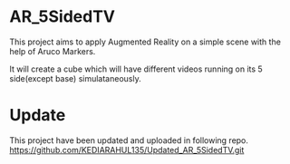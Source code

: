 # AR_5SidedTV

This project aims to apply Augmented Reality on a simple scene with the help of Aruco Markers.

It will create a cube which will have different videos running on its 5 side(except base) simulataneously.


# Update

This project have been updated and uploaded in following repo.
https://github.com/KEDIARAHUL135/Updated_AR_5SidedTV.git
